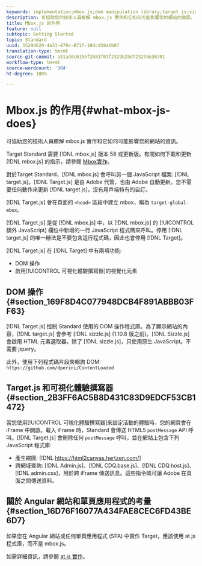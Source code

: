```yaml
---
keywords: implementation;mbox.js;dom manipulation library;target.js;visual experience composer;iframe;angular sites;single page applications;single page app;SPA
description: 可協助您的技術人員瞭解 mbox.js 實作和它如何可能影響您的網站的資訊。
title: Mbox.js 的作用
feature: null
subtopic: Getting Started
topic: Standard
uuid: 5529d620-4a33-479c-871f-18dcd59abb07
translation-type: tm+mt
source-git-commit: a51addc6155f2681f01f2329b25d72327de36701
workflow-type: tm+mt
source-wordcount: '304'
ht-degree: 100%

---
```



# Mbox.js 的作用{#what-mbox-js-does}

可協助您的技術人員瞭解 mbox.js 實作和它如何可能影響您的網站的資訊。

Target Standard 需要 [!DNL mbox.js] 版本 58 或更新版。有關如何下載和更新 [!DNL mbox.js] 的指示，請參閱 [Mbox實作](../../../c-implementing-target/c-implementing-target-for-client-side-web/t-mbox-download/mbox-download.md#task_4EAE26BB84FD4E1D858F411AEDF4B420)。

對於Target Standard，[!DNL mbox.js] 會呼叫另一個 JavaScript 檔案: [!DNL target.js]。[!DNL Target.js] 是由 Adobe 代管，也由 Adobe 自動更新。您不需要任何動作來更新 [!DNL target.js]，沒有用戶端特有的自訂。

[!DNL Target.js] 會在頁面的 `<head>` 區段中建立 mbox，稱為 `target-global-mbox`。

[!DNL Target.js] 是從 [!DNL mbox.js] 中，以 [!DNL mbox.js] 的 [!UICONTROL 額外 JavaScript] 欄位中新增的一行 JavaScript 程式碼來呼叫。停用 [!DNL target.js] 的唯一辦法是不要包含這行程式碼，因此也會停用 [!DNL Target]。

[!DNL Target.js] 在 [!DNL Target] 中有兩項功能:

* DOM 操作
* 啟用[!UICONTROL 可視化體驗撰寫器]的視覺化元素

## DOM 操作 {#section_169F8D4C077948DCB4F891ABBB03FF63}

[!DNL Target.js] 控制 Standard 使用的 DOM 操作程式庫。為了顯示網站的內容，[!DNL target.js] 會參考 [!DNL sizzle.js] (1.10.8 版之前)。[!DNL Sizzle.js] 會啟用 HTML 元素選取器。除了 [!DNL sizzle.js]，只使用原生 JavaScript。不需要 jquery。

此外，使用下列程式碼片段來輪詢 DOM:
`https://github.com/dperini/ContentLoaded`

## Target.js 和可視化體驗撰寫器 {#section_2B3FF6AC5B8D431C83D9EDCF53CB1472}

當您使用[!UICONTROL 可視化體驗撰寫器]來設定活動的體驗時，您的網頁會在 iFrame 中開啟。載入 iFrame 時，Standard 會傳送 HTML5 `postMessage` API 呼叫。[!DNL Target.js] 會刪除任何 `postMessage` 呼叫，並在網站上包含下列 JavaScript 程式庫:

* 產生縮圖: [!DNL https://html2canvas.hertzen.com/]
* 跨網域查詢: [!DNL Admin.js]、[!DNL CDQ.base.js]、[!DNL CDQ.host.js]、[!DNL admin.css]，用於跨 iFrame 傳送訊息。這些指令碼可讓 Adobe 在頁面之間傳送資料。

## 關於 Angular 網站和單頁應用程式的考量 {#section_16D76F16077A434FAE8CEC6FD43BE6D7}

如果您在 Angular 網站或任何單頁應用程式 (SPA) 中實作 Target，應該使用 at.js 程式庫，而不是 mbox.js。

如需詳細資訊，請參閱 [at.js 實作](../../../c-implementing-target/c-implementing-target-for-client-side-web/t-mbox-download/c-target-atjs-implementation/target-atjs-implementation.md#concept_8AC8D169E02944B1A547A0CAD97EAC17)。
